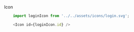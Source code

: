 Icon
```javascript
    import loginIcon from '../../assets/icons/login.svg';

    <Icon id={loginIcon.id} />
```